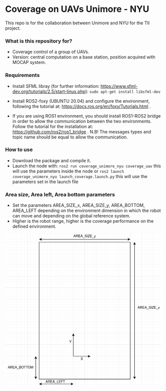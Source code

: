 # Coverage on UAVs Unimore - NYU #

This repo is for the collaboration between Unimore and NYU for the TII project. 

### What is this repository for? ###

* Coverage control of a group of UAVs.
* Version: central computation on a base station, position acquired with MOCAP system. 

### Requirements ###

* Install SFML libray (for further information: https://www.sfml-dev.org/tutorials/2.5/start-linux.php):
`sudo apt-get install libsfml-dev`

* Install ROS2-foxy (UBUNTU 20.04) and configure the environment, following the tutorial at: https://docs.ros.org/en/foxy/Tutorials.html .
* If you are using ROS1 environment, you should install ROS1-ROS2 bridge in order to allow the communication between the two environments. Follow the tutorial for the installation at: https://github.com/ros2/ros1_bridge . N.B! The messages types and topic name should be equal to allow the communication.

### How to use ###

* Download the package and compile it.
* Launch the node with:
`ros2 run coverage_unimore_nyu coverage_uav` this will use the parameters inside the node
or 
`ros2 launch coverage_unimore_nyu launch_coverage.launch.py` this will use the parameters set in the launch file


### Area size, Area left, Area bottom parameters ###

* Set the parameters AREA_SIZE_x, AREA_SIZE_y, AREA_BOTTOM, AREA_LEFT depending on the environment dimension in which the robot can move and depending on the global reference system.
* Higher is the robot range, higher is the coverage performance on the defined environment.

![picture](imgs/Environment_area_set.png)
